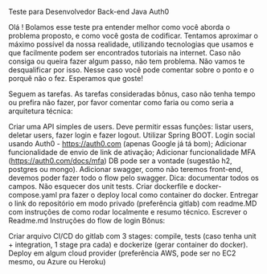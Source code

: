 Teste para Desenvolvedor Back-end Java Auth0

Olá ! Bolamos esse teste pra entender melhor como você aborda o problema proposto, e como você gosta de codificar. Tentamos aproximar o máximo possível da nossa realidade, utilizando tecnologias que usamos e que facilmente podem ser encontrados tutoriais na internet. Caso não consiga ou queira fazer algum passo, não tem problema. Não vamos te desqualificar por isso. Nesse caso você pode comentar sobre o ponto e o porquê não o fez. Esperamos que goste!

Seguem as tarefas. As tarefas consideradas bônus, caso não tenha tempo ou prefira não fazer, por favor comentar como faria ou como seria a arquitetura técnica:

Criar uma API simples de users. Deve permitir essas funções: listar users, deletar users, fazer login e fazer logout. Utilizar Spring BOOT.
Login social usando Auth0 - https://auth0.com (apenas Google já tá bom);
Adicionar funcionalidade de envio de link de ativação;
Adicionar funcionalidade MFA (https://auth0.com/docs/mfa)
DB pode ser a vontade (sugestão h2, postgres ou mongo).
Adicionar swagger, como não teremos front-end, devemos poder fazer todo o flow pelo swagger. Dica: documentar todos os campos.
Não esquecer dos unit tests.
Criar dockerfile e docker-compose.yaml pra fazer o deploy local como container do docker.
Entregar o link do repositório em modo privado (preferência gitlab) com readme.MD com instruções de como rodar localmente e resumo técnico.
Escrever o Readme.md Instruções do flow de login
Bônus:

Criar arquivo CI/CD do gitlab com 3 stages: compile, tests (caso tenha unit + integration, 1 stage pra cada) e dockerize (gerar container do docker).
Deploy em algum cloud provider (preferência AWS, pode ser no EC2 mesmo, ou Azure ou Heroku)
